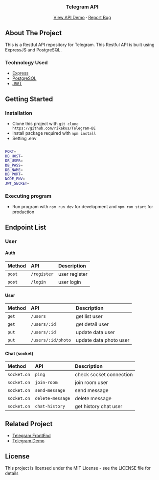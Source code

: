 <h3 align="center">Telegram API</h3>
<p align="center">
  <a href="https://db-telegram-app.herokuapp.com/">View API Demo</a>
  ·
  <a href="https://github.com/rikakus/Telegram-BE/issues">Report Bug</a>
  <br />
</p>

<!-- ABOUT THE PROJECT -->
## About The Project

This is a Restful API repository for Telegram. This Restful API is built using ExpressJS and PostgreSQL.

### Technology Used

- [Express](https://expressjs.com/)
- [PostgreSQL](https://www.postgresql.org/)
- [JWT](https://jwt.io/)

## Getting Started

### Installation

- Clone this project with `git clone https://github.com/rikakus/Telegram-BE`
- Install package required with `npm install`
- Setting .env

```bash

PORT=
DB_HOST=
DB_USER=
DB_PASS=
DB_NAME=
DB_PORT=
NODE_ENV=
JWT_SECRET=
```

### Executing program

- Run program with `npm run dev` for development and `npm run start` for production

## Endpoint List

### User

#### Auth

| Method | API     | Description                       |
| :-------- | :------- |:-------------------------------- |
| `post`      | `/register` | user register |
| `post`      | `/login` | user login |

#### User

| Method | API     | Description                       |
| :-------- | :------- |:-------------------------------- |
| `get`      | `/users` | get list user |
| `get`      | `/users/:id` | get detail user |
| `put`      | `/users/:id` | update data user |
| `put`      | `/users/:id/photo` | update data photo user |

#### Chat (socket)

| Method | API     | Description                       |
| :-------- | :------- |:-------------------------------- |
| `socket.on`      | `ping` | check socket connection |
| `socket.on`      | `join-room` | join room user |
| `socket.on`      | `send-message` | send message |
| `socket.on`      | `delete-message` | delete message |
| `socket.on`      | `chat-history` | get history chat user |

<!-- RELATED PROJECT -->
## Related Project

- [Telegram FrontEnd](https://github.com/rikakus/Telegram-FE)
- [Telegram Demo](https://telegram-rikakus.vercel.app/)

## License

This project is licensed under the MIT License - see the LICENSE file for details
